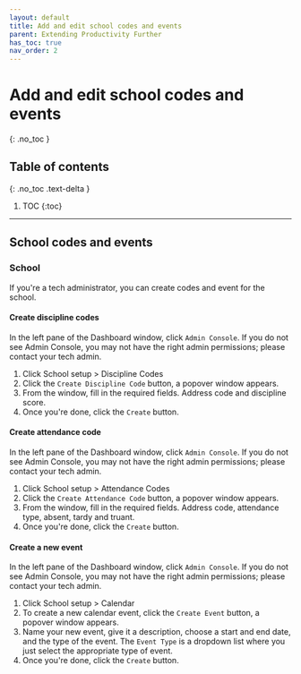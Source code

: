 ```yaml
---
layout: default
title: Add and edit school codes and events
parent: Extending Productivity Further
has_toc: true
nav_order: 2
---
```


# Add and edit school codes and events
{: .no_toc }

## Table of contents
{: .no_toc .text-delta }

1. TOC
{:toc}

---


## School codes and events

### School
If you're a tech administrator, you can create codes and event for the school.

#### Create discipline codes
In the left pane of the Dashboard window, click `Admin Console`. If you do not see Admin Console, you may not have the right admin permissions; please contact your tech admin.

1. Click School setup > Discipline Codes
2. Click the `Create Discipline Code` button, a popover window appears.
3. From the window, fill in the required fields. Address code and discipline score.
4. Once you're done, click the `Create` button.

#### Create attendance code
In the left pane of the Dashboard window, click `Admin Console`. If you do not see Admin Console, you may not have the right admin permissions; please contact your tech admin.

1. Click School setup > Attendance Codes
2. Click the `Create Attendance Code` button, a popover window appears.
3. From the window, fill in the required fields. Address code, attendance type, absent, tardy and truant.
4. Once you're done, click the `Create` button.

#### Create a new event
In the left pane of the Dashboard window, click `Admin Console`. If you do not see Admin Console, you may not have the right admin permissions; please contact your tech admin.
1. Click School setup > Calendar
1. To create a new calendar event, click the `Create Event` button, a popover window appears.
2. Name your new event, give it a description, choose a start and end date, and the type of the event. The `Event Type` is a dropdown list where you just select the appropriate type of event.
3. Once you're done, click the `Create` button.
